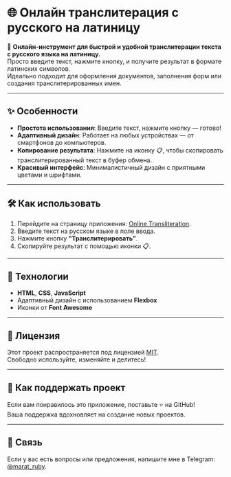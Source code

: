 # 🌐 Онлайн транслитерация с русского на латиницу

🚀 **Онлайн-инструмент для быстрой и удобной транслитерации текста с русского языка на латиницу.**  
Просто введите текст, нажмите кнопку, и получите результат в формате латинских символов.  
Идеально подходит для оформления документов, заполнения форм или создания транслитерированных имен.

---

## ✨ Особенности
- **Простота использования**: Введите текст, нажмите кнопку — готово!
- **Адаптивный дизайн**: Работает на любых устройствах — от смартфонов до компьютеров.
- **Копирование результата**: Нажмите на иконку 📋, чтобы скопировать транслитерированный текст в буфер обмена.
- **Красивый интерфейс**: Минималистичный дизайн с приятными цветами и шрифтами.

---

## 🛠️ Как использовать
1. Перейдите на страницу приложения: [Online Transliteration](https://ваш-логин.github.io/online-transliteration).
2. Введите текст на русском языке в поле ввода.
3. Нажмите кнопку **"Транслитерировать"**.
4. Скопируйте результат с помощью иконки 📋.

---

## 🚀 Технологии
- **HTML**, **CSS**, **JavaScript**
- Адаптивный дизайн с использованием **Flexbox**
- Иконки от **Font Awesome**

---

## 📜 Лицензия
Этот проект распространяется под лицензией [MIT](LICENSE).  
Свободно используйте, изменяйте и делитесь!

---

## 🤝 Как поддержать проект
Если вам понравилось это приложение, поставьте ⭐️ на GitHub!  
Ваша поддержка вдохновляет на создание новых проектов.

---

## 📧 Связь
Если у вас есть вопросы или предложения, напишите мне в Telegram: [@marat_ruby](https://t.me/marat_ruby).
